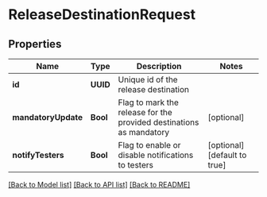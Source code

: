 # ReleaseDestinationRequest

## Properties
Name | Type | Description | Notes
------------ | ------------- | ------------- | -------------
**id** | **UUID** | Unique id of the release destination | 
**mandatoryUpdate** | **Bool** | Flag to mark the release for the provided destinations as mandatory | [optional] 
**notifyTesters** | **Bool** | Flag to enable or disable notifications to testers | [optional] [default to true]

[[Back to Model list]](../README.md#documentation-for-models) [[Back to API list]](../README.md#documentation-for-api-endpoints) [[Back to README]](../README.md)


